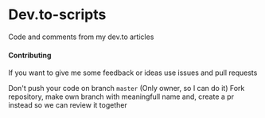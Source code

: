 # Dev.to-scripts

Code and comments from my dev.to articles

#### Contributing

If you want to give me some feedback or ideas use issues and pull requests

Don't push your code on branch `master` (Only owner, so I can do it)
Fork repository, make own branch with meaningfull name and, create a pr instead so we can review it together
